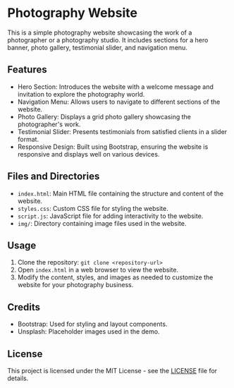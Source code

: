 # Photography Website

This is a simple photography website showcasing the work of a photographer or a photography studio. It includes sections for a hero banner, photo gallery, testimonial slider, and navigation menu.

## Features

- Hero Section: Introduces the website with a welcome message and invitation to explore the photography world.
- Navigation Menu: Allows users to navigate to different sections of the website.
- Photo Gallery: Displays a grid photo gallery showcasing the photographer's work.
- Testimonial Slider: Presents testimonials from satisfied clients in a slider format.
- Responsive Design: Built using Bootstrap, ensuring the website is responsive and displays well on various devices.

## Files and Directories

- `index.html`: Main HTML file containing the structure and content of the website.
- `styles.css`: Custom CSS file for styling the website.
- `script.js`: JavaScript file for adding interactivity to the website.
- `img/`: Directory containing image files used in the website.

## Usage

1. Clone the repository: `git clone <repository-url>`
2. Open `index.html` in a web browser to view the website.
3. Modify the content, styles, and images as needed to customize the website for your photography business.

## Credits

- Bootstrap: Used for styling and layout components.
- Unsplash: Placeholder images used in the demo.

## License

This project is licensed under the MIT License - see the [LICENSE](LICENSE) file for details.
